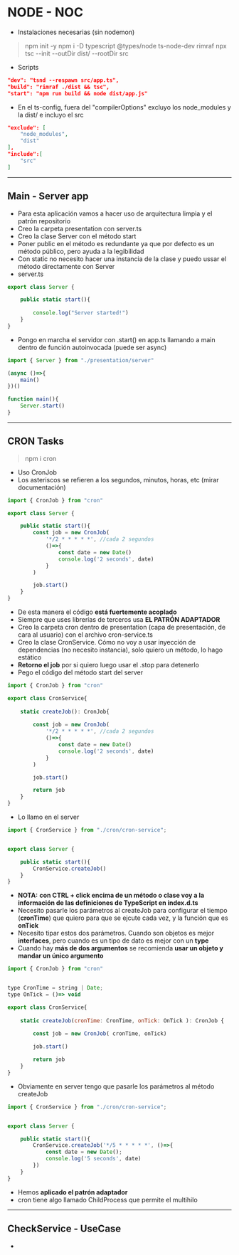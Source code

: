# NODE - NOC

- Instalaciones necesarias (sin nodemon)

> npm init -y
> npm i -D typescript @types/node ts-node-dev rimraf
> npx tsc --init --outDir dist/ --rootDir src

- Scripts

~~~json
"dev": "tsnd --respawn src/app.ts",
"build": "rimraf ./dist && tsc",
"start": "npm run build && node dist/app.js"
~~~

- En el ts-config, fuera del "compilerOptions" excluyo los node_modules y la dist/ e incluyo el src

~~~json
"exclude": [
    "node_modules",
    "dist"
],
"include":[
    "src"
]
~~~
----

## Main - Server app

- Para esta aplicación vamos a hacer uso de arquitectura limpia y el patrón repositorio
- Creo la carpeta presentation con server.ts
- Creo la clase Server con el método start
- Poner public en el método es redundante ya que por defecto es un método público, pero ayuda a la legibilidad
- Con static no necesito hacer una instancia de la clase y puedo ussar el método directamente con Server
- server.ts
  
~~~js
export class Server {

    public static start(){
        
        console.log("Server started!")
    }
}
~~~

- Pongo en marcha el servidor con .start() en app.ts llamando a main dentro de función autoinvocada (puede ser async)

~~~js
import { Server } from "./presentation/server"

(async ()=>{
    main()
})()

function main(){
    Server.start()
}
~~~
-------

## CRON Tasks

> npm i cron 

- Uso CronJob
- Los asteriscos se refieren a los segundos, minutos, horas, etc (mirar documentación)

~~~js
import { CronJob } from "cron"

export class Server {

    public static start(){
        const job = new CronJob( 
            '*/2 * * * * *', //cada 2 segundos
            ()=>{
                const date = new Date()
                console.log('2 seconds', date)
            }
        )

        job.start()
    }
}
~~~

- De esta manera el código **está fuertemente acoplado**
- Siempre que uses librerías de terceros usa **EL PATRÓN ADAPTADOR**
- Creo la carpeta cron dentro de presentation (capa de presentación, de cara al usuario) con el archivo cron-service.ts
- Creo la clase CronService. Cómo no voy a usar inyección de dependencias (no necesito instancia), solo quiero un método, lo hago estático 
- **Retorno el job** por si quiero luego usar el .stop para detenerlo
- Pego el código del método start del server

~~~js
import { CronJob } from "cron"

export class CronService{
   
    static createJob(): CronJob{
        
        const job = new CronJob( 
            '*/2 * * * * *', //cada 2 segundos
            ()=>{
                const date = new Date()
                console.log('2 seconds', date)
            }
        )

        job.start()

        return job
    }
}
~~~

- Lo llamo en el server

~~~js
import { CronService } from "./cron/cron-service";


export class Server {

    public static start(){
        CronService.createJob()
    }
}
~~~

- **NOTA:**  **con CTRL + click encima de un método o clase voy a la información de las definiciones de TypeScript en index.d.ts**
- Necesito pasarle los parámetros al createJob para configurar el tiempo (**cronTime**) que quiero para que se ejcute cada vez, y la función que es **onTick**
- Necesito tipar estos dos parámetros. Cuando son objetos es mejor **interfaces**, pero cuando es un tipo de dato es mejor con un **type**
- Cuando hay **más de dos argumentos** se recomienda **usar un objeto y mandar un único argumento**

~~~js
import { CronJob } from "cron"


type CronTime = string | Date;
type OnTick = ()=> void

export class CronService{
   
    static createJob(cronTime: CronTime, onTick: OnTick ): CronJob {
        
        const job = new CronJob( cronTime, onTick)

        job.start()

        return job
    }
}
~~~

- Obviamente en server tengo que pasarle los parámetros al método createJob

~~~js
import { CronService } from "./cron/cron-service";


export class Server {

    public static start(){
        CronService.createJob('*/5 * * * * *', ()=>{
            const date = new Date();
            console.log('5 seconds', date)
        })
    }
}
~~~

- Hemos **aplicado el patrón adaptador**
- cron tiene algo llamado ChildProcess que permite el multihilo
------

## CheckService - UseCase

- 